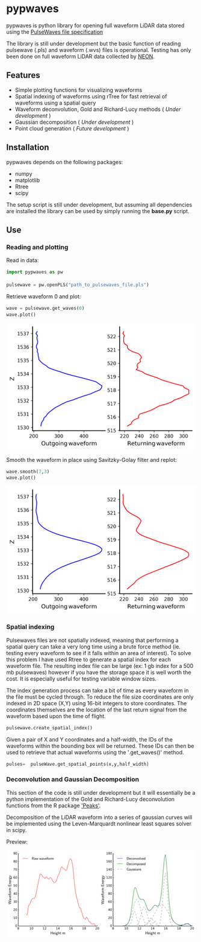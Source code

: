 # pypwaves

pypwaves is python library for opening full waveform LiDAR data stored using the [PulseWaves
file specification](https://github.com/PulseWaves/Specification/blob/master/specification.rst)

The library is still under development but the basic function of reading pulsewave (.pls) and waveform (.wvs)
files is operational. Testing has only been done on full waveform LiDAR data collected by [NEON](http://www.neonscience.org/data/airborne-data).

## Features
* Simple plotting functions for visualizing waveforms
* Spatial indexing of waveforms using rTree for fast retrieval of waveforms
using a spatial query
* Waveform deconvolution, Gold and Richard-Lucy methods ( *Under development* )
* Gaussian decomposition ( *Under development* )
* Point cloud generation  ( *Future development* )

## Installation

pypwaves depends on the following packages:

* numpy
* matplotlib
* Rtree
* scipy

The setup script is still under development, but assuming all dependencies are installed the library can be used
by simply running the __base.py__ script.

## Use

### Reading and plotting

Read in data:

```python
import pypwaves as pw

pulsewave = pw.openPLS("path_to_pulsewaves_file.pls")
```


Retrieve waveform 0 and plot:

```python
wave = pulsewave.get_waves(0)
wave.plot()
```
![Waveform plot](images/waveform_plot_example.png)


Smooth the waveform in place using Savitzky-Golay filter and replot:

```python
wave.smooth(7,3)
wave.plot()
```

![Smoothed waveform plot](images/waveform_plot_smooth_example.png)

### Spatial indexing

Pulsewaves files are not spatially indexed, meaning that performing a spatial query can take
a very long time using a brute force method (ie. testing every waveform to see if it falls within
an area of interest). To solve this problem I have used Rtree to generate a spatial index for each 
waveform file. The resulting index file can be large (ex: 1 gb index for a 500 mb pulsewaves) however if
you have the storage space it is well worth the cost. It is especially useful for testing variable window
sizes.

The index generation process can take a bit of time as every waveform in the file must be cycled through. To reduce the
file size coordinates are only indexed in 2D space (X,Y) using 16-bit integers to store coordinates. The coordinates themselves
are the location of the last return signal from the waveform based upon the time of flight.

```python
pulsewave.create_spatial_index()
```

Given a pair of X and Y coordinates and a half-width, the IDs of the waveforms within the bounding 
box will be returned. These IDs can then be used to retrieve that actual waveforms using the '.get_waves()' method.

```python
pulses=  pulseWave.get_spatial_points(x,y,half_width)
```

### Deconvolution and Gaussian Decomposition

This section of the code is still under development but it will essentially be a python implementation of the 
Gold and Richard-Lucy deconvolution functions from the R package ['Peaks'](https://cran.r-project.org/web/packages/Peaks/Peaks.pdf).

Decomposition of the LiDAR waveform into a series of gaussian curves will be implemented using the Leven-Marquardt nonlinear least squares solver in
scipy.

Preview:

![Deconvolution and decomposition](images/deconvolution_decomposition.png)

